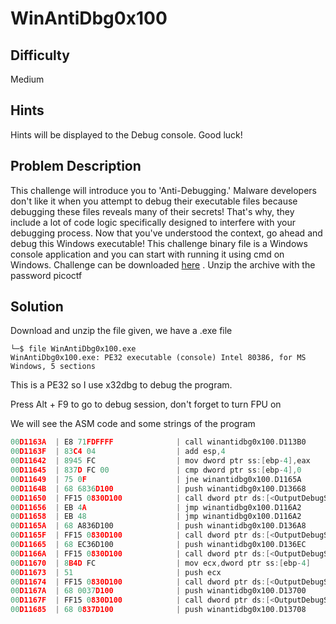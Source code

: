 # WinAntiDbg0x100
## Difficulty 
Medium
## Hints 
Hints will be displayed to the Debug console. Good luck!
## Problem Description
This challenge will introduce you to 'Anti-Debugging.' Malware developers don't like it when you attempt to debug their executable files because debugging these files reveals many of their secrets! That's why, they include a lot of code logic specifically designed to interfere with your debugging process.
Now that you've understood the context, go ahead and debug this Windows executable!
This challenge binary file is a Windows console application and you can start with running it using cmd on Windows.
Challenge can be downloaded [here](https://artifacts.picoctf.net/c_titan/54/WinAntiDbg0x100.zip) . Unzip the archive with the password picoctf
## Solution
Download and unzip the file given, we have a .exe file 
```
└─$ file WinAntiDbg0x100.exe
WinAntiDbg0x100.exe: PE32 executable (console) Intel 80386, for MS Windows, 5 sections
```
This is a PE32 so I use x32dbg to debug the program. 

Press Alt + F9 to go to debug session, don't forget to turn FPU on 

We will see the ASM code and some strings of the program
```C++
00D1163A  | E8 71FDFFFF              | call winantidbg0x100.D113B0                  |
00D1163F  | 83C4 04                  | add esp,4                                    |
00D11642  | 8945 FC                  | mov dword ptr ss:[ebp-4],eax                 | [ebp-04]:BaseThreadInitThunk
00D11645  | 837D FC 00               | cmp dword ptr ss:[ebp-4],0                   | [ebp-04]:BaseThreadInitThunk
00D11649  | 75 0F                    | jne winantidbg0x100.D1165A                   |
00D1164B  | 68 6836D100              | push winantidbg0x100.D13668                  | D13668:L"### Something went wrong...\n"
00D11650  | FF15 0830D100            | call dword ptr ds:[<OutputDebugStringW>]     |
00D11656  | EB 4A                    | jmp winantidbg0x100.D116A2                   |
00D11658  | EB 48                    | jmp winantidbg0x100.D116A2                   |
00D1165A  | 68 A836D100              | push winantidbg0x100.D136A8                  | D136A8:L"### Good job! Here's your flag:\n"
00D1165F  | FF15 0830D100            | call dword ptr ds:[<OutputDebugStringW>]     |
00D11665  | 68 EC36D100              | push winantidbg0x100.D136EC                  | D136EC:L"### ~~~ "
00D1166A  | FF15 0830D100            | call dword ptr ds:[<OutputDebugStringW>]     |
00D11670  | 8B4D FC                  | mov ecx,dword ptr ss:[ebp-4]                 | ecx:EntryPoint, [ebp-04]:BaseThreadInitThunk
00D11673  | 51                       | push ecx                                     | ecx:EntryPoint
00D11674  | FF15 0830D100            | call dword ptr ds:[<OutputDebugStringW>]     |
00D1167A  | 68 0037D100              | push winantidbg0x100.D13700                  |
00D1167F  | FF15 0830D100            | call dword ptr ds:[<OutputDebugStringW>]     |
00D11685  | 68 0837D100              | push winantidbg0x100.D13708                  | D13708:L"### (Note: The flag could become corrupted if the process state is tampered with in any way.)\n\n"
```

  
